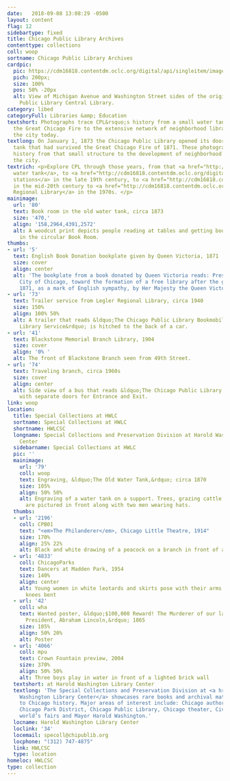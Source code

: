 ```yaml
---
date:   2018-09-08 13:08:29 -0500
layout: content
flag: 12
sidebartype: fixed
title: Chicago Public Library Archives
contenttype: collections
coll: woop
sortname: Chicago Public Library Archives
cardpic:
  pic: https://cdm16818.contentdm.oclc.org/digital/api/singleitem/image/woop/45/default.jpg
  pich: 200px;
  size: 100%
  pos: 50% -20px
  alt: View of Michigan Avenue and Washington Street sides of the original Chicago
    Public Library Central Library.
category: libed
categoryFull: Libraries &amp; Education
textshort: Photographs trace CPL&rsquo;s history from a small water tank that survived
  the Great Chicago Fire to the extensive network of neighborhood libraries that span
  the city today.
textlong: On January 1, 1873 the Chicago Public Library opened its doors in a water
  tank that had survived the Great Chicago Fire of 1871. These photographs trace our
  history from that small structure to the development of neighborhood libraries across
  the city.
textrich: <p>Explore CPL through those years, from that <a href="http://cdm16818.contentdm.oclc.org/digital/search/collection/woop/searchterm/Water+tank/field/subjed/mode/all/conn/and/order/nosort">circular
  water tank</a>, to <a href="http://cdm16818.contentdm.oclc.org/digital/search/collection/woop/searchterm/Delivery+stations/field/subjed/mode/all/conn/and/order/nosort">delivery
  stations</a> in the late 19th century, to <a href="http://cdm16818.contentdm.oclc.org/digital/search/collection/woop/searchterm/Bookmobiles/field/subjed/mode/all/conn/and/order/nosort">bookmobiles</a>
  in the mid-20th century to <a href="http://cdm16818.contentdm.oclc.org/digital/search/collection/bar/searchterm/Working%20with%20children!Hild%20Regional%20Library/field/subjed!all/mode/all!all/conn/and!and/order/nosort/ad/asc">Hild
  Regional Library</a> in the 1970s. </p>
mainimage:
  url: '80'
  text: Book room in the old water tank, circa 1873
  size: '470,'
  align: '158,2964,4391,2572'
  alt: A woodcut print depicts people reading at tables and getting books from bookshelves
    in the circular Book Room.
thumbs:
- url: '5'
  text: English Book Donation bookplate given by Queen Victoria, 1871
  size: cover
  align: center
  alt: 'The bookplate from a book donated by Queen Victoria reads: Presented to the
    City of Chicago, toward the formation of a free library after the great fire of
    1871, as a mark of English sympathy, by Her Majesty the Queen Victoria.'
- url: '73'
  text: Trailer service from Legler Regional Library, circa 1940
  size: 150%
  align: 100% 50%
  alt: A trailer that reads &ldquo;The Chicago Public Library Bookmobile Traveling
    Library Service&rdquo; is hitched to the back of a car.
- url: '41'
  text: Blackstone Memorial Branch Library, 1904
  size: cover
  align: '0% '
  alt: The front of Blackstone Branch seen from 49th Street.
- url: '74'
  text: Traveling branch, circa 1960s
  size: cover
  align: center
  alt: Side view of a bus that reads &ldquo;The Chicago Public Library Traveling Branch&rdquo;
    with separate doors for Entrance and Exit.
link: woop
location:
  title: Special Collections at HWLC
  sortname: Special Collections at HWLC
  shortname: HWLCSC
  longname: Special Collections and Preservation Division at Harold Washington Library
    Center
  sidebarname: Special Collections at HWLC
  pic: ''
  mainimage:
    url: '79'
    coll: woop
    text: Engraving, &ldquo;The Old Water Tank,&rdquo; circa 1870
    size: 105%
    align: 50% 50%
    alt: Engraving of a water tank on a support. Trees, grazing cattle, and a fence
      are pictured in front along with two men wearing hats.
  thumbs:
  - url: '2196'
    coll: CPB01
    text: "<em>The Philanderer</em>, Chicago Little Theatre, 1914"
    size: 170%
    align: 25% 22%
    alt: Black and white drawing of a peacock on a branch in front of an orange circle
  - url: '4833'
    coll: ChicagoParks
    text: Dancers at Madden Park, 1954
    size: 140%
    align: center
    alt: Young women in white leotards and skirts pose with their arms extended and
      knees bent
  - url: '42'
    coll: wha
    text: Wanted poster, &ldquo;$100,000 Reward! The Murderer of our late beloved
      President, Abraham Lincoln,&rdquo; 1865
    size: 105%
    align: 50% 20%
    alt: Poster
  - url: '4066'
    coll: mpu
    text: Crown Fountain preview, 2004
    size: 370%
    align: 50% 50%
    alt: Three boys play in water in front of a lighted brick wall
  textshort: at Harold Washington Library Center
  textlong: 'The Special Collections and Preservation Division at <a href="https://www.chipublib.org/locations/34">Harold
    Washington Library Center</a> showcases rare books and archival material relating
    to Chicago history. Major areas of interest include: Chicago authors and publishing,
    Chicago Park District, Chicago Public Library, Chicago theater, Civil War, Chicago’s
    world’s fairs and Mayor Harold Washington.'
  locname: Harold Washington Library Center
  loclink: '34'
  locemail: specoll@chipublib.org
  locphone: "(312) 747-4875"
  link: HWLCSC
  type: location
homeloc: HWLCSC
type: collection
---
```

